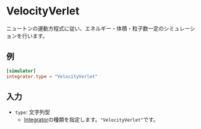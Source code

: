 # VelocityVerlet

ニュートンの運動方程式に従い、エネルギー・体積・粒子数一定のシミュレーションを行います。

## 例

```toml
[simulator]
integrator.type = "VelocityVerlet"
```

## 入力

- `type`: 文字列型
  - [Integrator](Integrator.md)の種類を指定します。`"VelocityVerlet"`です。
